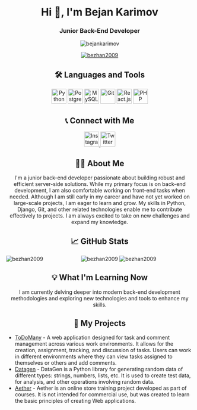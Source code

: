 <h1 align="center">Hi 👋, I'm Bejan Karimov</h1>
<h3 align="center">Junior Back-End Developer</h3>

<p align="center">
  <img src="https://komarev.com/ghpvc/?username=bejankarimov&label=Profile%20views&color=0e75b6&style=flat-square" alt="bejankarimov" />
  <p align="center"> 
    <a href="https://github.com/ryo-ma/github-profile-trophy">
      <img src="https://github-profile-trophy.vercel.app/?username=bezhan2009&theme=darkhub&no-frame=true&margin-w=15&margin-h=15&column=7" alt="bezhan2009" />
    </a> 
  </p>
</p>


<h2 align="center">🛠️ Languages and Tools</h2>

<p align="center">
  <img src="https://img.icons8.com/color/48/000000/python--v2.png" alt="Python" width="40" height="40"/>
  <img src="https://img.icons8.com/color/48/000000/postgreesql.png" alt="PostgreSQL" width="40" height="40"/>
  <img src="https://img.icons8.com/color/48/000000/mysql.png" alt="MySQL" width="40" height="40"/>
  <img src="https://img.icons8.com/color/48/000000/git.png" alt="Git" width="40" height="40"/>
  <img src="https://img.icons8.com/officel/40/000000/react.png" alt="React.js" width="40" height="40"/>
  <img src="https://img.icons8.com/color/48/000000/php.png" alt="PHP" width="40" height="40"/>
</p>

<h2 align="center">📞 Connect with Me</h2>

<p align="center">
  <a href="https://www.instagram.com/chupapy.munanuu/" target="_blank">
    <img src="https://img.icons8.com/color/48/000000/instagram-new.png" alt="Instagram" width="40" height="40"/>
  </a>
  <a href="https://twitter.com/BezanKarim90911" target="_blank">
    <img src="https://img.icons8.com/color/48/000000/twitter--v2.png" alt="Twitter" width="40" height="40"/>
  </a>
</p>

<h2 align="center">👨‍💻 About Me</h2>
<p align="center">
  I'm a junior back-end developer passionate about building robust and efficient server-side solutions. While my primary focus is on back-end development, I am also comfortable working on front-end tasks when needed. Although I am still early in my career and have not yet worked on large-scale projects, I am eager to learn and grow. My skills in Python, Django, Git, and other related technologies enable me to contribute effectively to projects. I am always excited to take on new challenges and expand my knowledge.
</p>

<h2 align="center">📈 GitHub Stats</h2>

<p align="center">
  <img align="left" src="https://github-readme-stats.vercel.app/api/top-langs?username=bezhan2009&show_icons=true&locale=en&layout=compact&theme=dark&hide_border=true&bg_color=0D1117&title_color=ffffff&text_color=c9d1d9&icon_color=2f80ed" alt="bezhan2009" />
  <img src="https://github-readme-stats.vercel.app/api?username=bezhan2009&show_icons=true&locale=en&theme=dark&hide_border=true&bg_color=0D1117&title_color=ffffff&text_color=c9d1d9&icon_color=2f80ed" alt="bezhan2009" />
  <img src="https://github-readme-streak-stats.herokuapp.com/?user=bezhan2009&theme=dark&hide_border=true&background=0D1117&currStreakLabel=ffffff&sideLabels=ffffff&currStreakNum=2f80ed&sideNums=c9d1d9&dates=c9d1d9&ring=2f80ed&fire=2f80ed" alt="bezhan2009" />
</p>

<h2 align="center">💡 What I'm Learning Now</h2>
<p align="center">
  I am currently delving deeper into modern back-end development methodologies and exploring new technologies and tools to enhance my skills.
</p>

<h2 align="center">📝 My Projects</h2>
<ul>
  <li><a href="https://github.com/bezhan2009/ToDoMany">ToDoMany</a> - A web application designed for task and comment management across various work environments. It allows for the creation, assignment, tracking, and discussion of tasks. Users can work in different environments where they can view tasks assigned to themselves or others and add comments.</li>
  <li><a href="https://github.com/bezhan2009/Datagen">Datagen</a> - DataGen is a Python library for generating random data of different types: strings, numbers, lists, etc. It is used to create test data, for analysis, and other operations involving random data.</li>
  <li><a href="https://github.com/bezhan2009/Aether">Aether</a> - Aether is an online store training project developed as part of courses. It is not intended for commercial use, but was created to learn the basic principles of creating Web applications.</li>
</ul>
